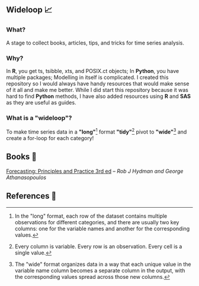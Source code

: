 ## Wideloop 📈

### What?

A stage to collect books, articles, tips, and tricks for time series analysis.

### Why?

In **R**, you get ts, tsibble, xts, and POSIX.ct objects; In **Python**, you have multiple packages; Modelling in itself is complicated. I created this repository so I would always have handy resources that would make sense of it all and make me better. While I did start this repository because it was hard to find **Python** methods, I have also added resources using **R** and **SAS** as they are useful as guides.

### What is a "wideloop"?

To make time series data in a **"long"**[^1] format **"tidy"**[^2] pivot to **"wide"**[^3] and create a for-loop for each category!

## Books 📘

[Forecasting: Principles and Practice 3rd ed](https://otexts.com/fpp3/) *– Rob J Hydman and George Athanasopoulos*  


## References 📕

[^1]: In the "long" format, each row of the dataset contains multiple observations for different categories, and there are usually two key columns: one for the variable names and another for the corresponding values.
[^2]: Every column is variable.
Every row is an observation.
Every cell is a single value.
[^3]: The "wide" format organizes data in a way that each unique value in the variable name column becomes a separate column in the output, with the corresponding values spread across those new columns.
